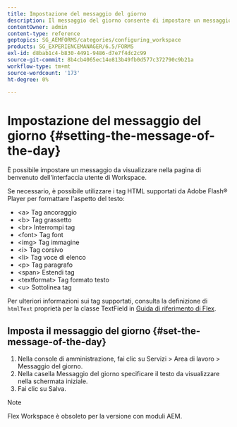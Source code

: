 ```yaml
---
title: Impostazione del messaggio del giorno
description: Il messaggio del giorno consente di impostare un messaggio da visualizzare nella pagina di benvenuto nell’interfaccia utente di Workspace.
contentOwner: admin
content-type: reference
geptopics: SG_AEMFORMS/categories/configuring_workspace
products: SG_EXPERIENCEMANAGER/6.5/FORMS
exl-id: d8bab1c4-b830-4491-9486-d7e7f4dc2c99
source-git-commit: 8b4cb4065ec14e813b49fb0d577c372790c9b21a
workflow-type: tm+mt
source-wordcount: '173'
ht-degree: 0%

---
```


# Impostazione del messaggio del giorno {#setting-the-message-of-the-day}

È possibile impostare un messaggio da visualizzare nella pagina di benvenuto dell&#39;interfaccia utente di Workspace.

Se necessario, è possibile utilizzare i tag HTML supportati da Adobe Flash® Player per formattare l&#39;aspetto del testo:

* &lt;a> Tag ancoraggio
* &lt;b> Tag grassetto
* &lt;br> Interrompi tag
* &lt;font> Tag font
* &lt;img> Tag immagine
* &lt;i> Tag corsivo
* &lt;li> Tag voce di elenco
* &lt;p> Tag paragrafo
* &lt;span> Estendi tag
* &lt;textformat> Tag formato testo
* &lt;u> Sottolinea tag

Per ulteriori informazioni sui tag supportati, consulta la definizione di `htmlText` proprietà per la classe TextField in [Guida di riferimento di Flex](https://flex.apache.org/).

## Imposta il messaggio del giorno {#set-the-message-of-the-day}

1. Nella console di amministrazione, fai clic su Servizi > Area di lavoro > Messaggio del giorno.
1. Nella casella Messaggio del giorno specificare il testo da visualizzare nella schermata iniziale.
1. Fai clic su Salva.

>[!NOTE]
>
>Flex Workspace è obsoleto per la versione con moduli AEM.
